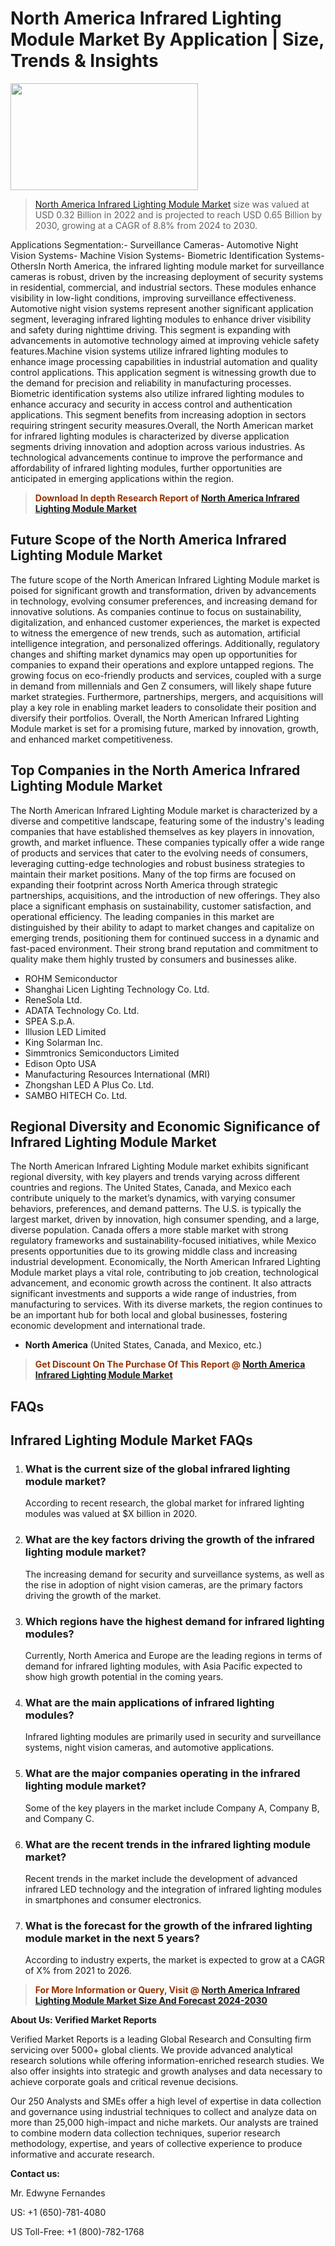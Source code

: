 <p><h1>North America Infrared Lighting Module Market By Application | Size, Trends & Insights</h1><p><img class="aligncenter size-medium wp-image-105565" src="https://ffe5etoiles.com/wp-content/uploads/2025/01/MST7-300x171.png" alt="" width="300" height="171" /></p><blockquote><p><a href="https://www.verifiedmarketreports.com/download-sample/?rid=541090&utm_source=Github-NA&utm_medium=379" target="_blank">North America Infrared Lighting Module Market</a> size was valued at USD 0.32 Billion in 2022 and is projected to reach USD 0.65 Billion by 2030, growing at a CAGR of 8.8% from 2024 to 2030.</p></blockquote>Applications Segmentation:- Surveillance Cameras- Automotive Night Vision Systems- Machine Vision Systems- Biometric Identification Systems- OthersIn North America, the infrared lighting module market for surveillance cameras is robust, driven by the increasing deployment of security systems in residential, commercial, and industrial sectors. These modules enhance visibility in low-light conditions, improving surveillance effectiveness. Automotive night vision systems represent another significant application segment, leveraging infrared lighting modules to enhance driver visibility and safety during nighttime driving. This segment is expanding with advancements in automotive technology aimed at improving vehicle safety features.Machine vision systems utilize infrared lighting modules to enhance image processing capabilities in industrial automation and quality control applications. This application segment is witnessing growth due to the demand for precision and reliability in manufacturing processes. Biometric identification systems also utilize infrared lighting modules to enhance accuracy and security in access control and authentication applications. This segment benefits from increasing adoption in sectors requiring stringent security measures.Overall, the North American market for infrared lighting modules is characterized by diverse application segments driving innovation and adoption across various industries. As technological advancements continue to improve the performance and affordability of infrared lighting modules, further opportunities are anticipated in emerging applications within the region.</p><blockquote><p><span style="color: #993300;"><strong>Download In depth Research Report of <a href="https://www.verifiedmarketreports.com/download-sample/?rid=541090&utm_source=Github-NA&utm_medium=379">North America Infrared Lighting Module Market</a></strong></span></p></blockquote><h2>Future Scope of the North America Infrared Lighting Module Market</h2><p>The future scope of the North American Infrared Lighting Module market is poised for significant growth and transformation, driven by advancements in technology, evolving consumer preferences, and increasing demand for innovative solutions. As companies continue to focus on sustainability, digitalization, and enhanced customer experiences, the market is expected to witness the emergence of new trends, such as automation, artificial intelligence integration, and personalized offerings. Additionally, regulatory changes and shifting market dynamics may open up opportunities for companies to expand their operations and explore untapped regions. The growing focus on eco-friendly products and services, coupled with a surge in demand from millennials and Gen Z consumers, will likely shape future market strategies. Furthermore, partnerships, mergers, and acquisitions will play a key role in enabling market leaders to consolidate their position and diversify their portfolios. Overall, the North American Infrared Lighting Module market is set for a promising future, marked by innovation, growth, and enhanced market competitiveness.</p><h2>Top Companies in the North America Infrared Lighting Module Market</h2><p>The North American Infrared Lighting Module market is characterized by a diverse and competitive landscape, featuring some of the industry's leading companies that have established themselves as key players in innovation, growth, and market influence. These companies typically offer a wide range of products and services that cater to the evolving needs of consumers, leveraging cutting-edge technologies and robust business strategies to maintain their market positions. Many of the top firms are focused on expanding their footprint across North America through strategic partnerships, acquisitions, and the introduction of new offerings. They also place a significant emphasis on sustainability, customer satisfaction, and operational efficiency. The leading companies in this market are distinguished by their ability to adapt to market changes and capitalize on emerging trends, positioning them for continued success in a dynamic and fast-paced environment. Their strong brand reputation and commitment to quality make them highly trusted by consumers and businesses alike.</p><p><ul><li>ROHM Semiconductor </li><li> Shanghai Licen Lighting Technology Co. Ltd. </li><li> ReneSola Ltd. </li><li> ADATA Technology Co. Ltd. </li><li> SPEA S.p.A. </li><li> Illusion LED Limited </li><li> King Solarman Inc. </li><li> Simmtronics Semiconductors Limited </li><li> Edison Opto USA </li><li> Manufacturing Resources International (MRI) </li><li> Zhongshan LED A Plus Co. Ltd. </li><li> SAMBO HITECH Co. Ltd.</li></ul></p><h2>Regional Diversity and Economic Significance of Infrared Lighting Module Market</h2><p>The North American Infrared Lighting Module market exhibits significant regional diversity, with key players and trends varying across different countries and regions. The United States, Canada, and Mexico each contribute uniquely to the market’s dynamics, with varying consumer behaviors, preferences, and demand patterns. The U.S. is typically the largest market, driven by innovation, high consumer spending, and a large, diverse population. Canada offers a more stable market with strong regulatory frameworks and sustainability-focused initiatives, while Mexico presents opportunities due to its growing middle class and increasing industrial development. Economically, the North American Infrared Lighting Module market plays a vital role, contributing to job creation, technological advancement, and economic growth across the continent. It also attracts significant investments and supports a wide range of industries, from manufacturing to services. With its diverse markets, the region continues to be an important hub for both local and global businesses, fostering economic development and international trade.</p><ul> <li><strong>North America</strong> (United States, Canada, and Mexico, etc.)</li></ul><blockquote><p><span style="color: #993300;"><strong>Get Discount On The Purchase Of This Report @ <a href="https://www.verifiedmarketreports.com/ask-for-discount/?rid=541090&utm_source=Github-NA&utm_medium=379">North America Infrared Lighting Module Market</a></strong></span></p></blockquote><h2>FAQs</h2><p> <h2>Infrared Lighting Module Market FAQs</h1> <ol> <li> <h3>What is the current size of the global infrared lighting module market?</div><div></h3> <p>According to recent research, the global market for infrared lighting modules was valued at $X billion in 2020.</p> </li> <li> <h3>What are the key factors driving the growth of the infrared lighting module market?</div><div></h3> <p>The increasing demand for security and surveillance systems, as well as the rise in adoption of night vision cameras, are the primary factors driving the growth of the market.</p> </li> <li> <h3>Which regions have the highest demand for infrared lighting modules?</div><div></h3> <p>Currently, North America and Europe are the leading regions in terms of demand for infrared lighting modules, with Asia Pacific expected to show high growth potential in the coming years.</p> </li> <li> <h3>What are the main applications of infrared lighting modules?</div><div></h3> <p>Infrared lighting modules are primarily used in security and surveillance systems, night vision cameras, and automotive applications.</p> </li> <li> <h3>What are the major companies operating in the infrared lighting module market?</div><div></h3> <p>Some of the key players in the market include Company A, Company B, and Company C.</p> </li> <li> <h3>What are the recent trends in the infrared lighting module market?</div><div></h3> <p>Recent trends in the market include the development of advanced infrared LED technology and the integration of infrared lighting modules in smartphones and consumer electronics.</p> </li> <li> <h3>What is the forecast for the growth of the infrared lighting module market in the next 5 years?</div><div></h3> <p>According to industry experts, the market is expected to grow at a CAGR of X% from 2021 to 2026.</p> </li> </ol></body></html></p><blockquote><p><span style="color: #993300;"><strong>For More Information or Query, Visit @ <a href="https://www.verifiedmarketreports.com/product/infrared-lighting-module-market-size-and-forecast/">North America Infrared Lighting Module Market Size And Forecast 2024-2030</a></strong></span></p></blockquote><p><strong>About Us: Verified Market Reports</strong></p><p>Verified Market Reports is a leading Global Research and Consulting firm servicing over 5000+ global clients. We provide advanced analytical research solutions while offering information-enriched research studies. We also offer insights into strategic and growth analyses and data necessary to achieve corporate goals and critical revenue decisions.</p><p>Our 250 Analysts and SMEs offer a high level of expertise in data collection and governance using industrial techniques to collect and analyze data on more than 25,000 high-impact and niche markets. Our analysts are trained to combine modern data collection techniques, superior research methodology, expertise, and years of collective experience to produce informative and accurate research.</p><p><strong>Contact us:</strong></p><p>Mr. Edwyne Fernandes</p><p>US: +1 (650)-781-4080</p><p>US Toll-Free: +1 (800)-782-1768</p>
